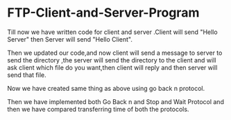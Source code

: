 # FTP-Client-and-Server-Program
Till now we have written code for client and server .Client will send "Hello Server" then Server will send "Hello Client".

Then we updated our code,and now client will send a message to server to send the directory ,the server will send the directory to the client and will ask client which file do you want,then client will reply and then server will send that file.

Now we have created same thing as above using go back n protocol.

Then we have implemented both Go Back n and Stop and Wait Protocol and then we have compared transferring time of both the protocols.
